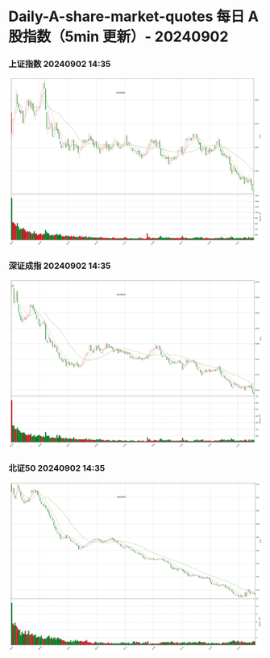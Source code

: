 
# Daily-A-share-market-quotes 每日 A 股指数（5min 更新）- 20240902

### 上证指数 20240902 14:35
![](./fig/2024/9/20240902-sh000001.png)

### 深证成指 20240902 14:35
![](./fig/2024/9/20240902-sz399001.png)

### 北证50 20240902 14:35
![](./fig/2024/9/20240902-bj899050.png)

